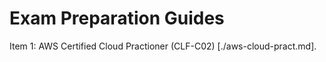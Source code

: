 # Exam Preparation Guides



Item 1: AWS Certified Cloud Practioner (CLF-C02) [./aws-cloud-pract.md].

